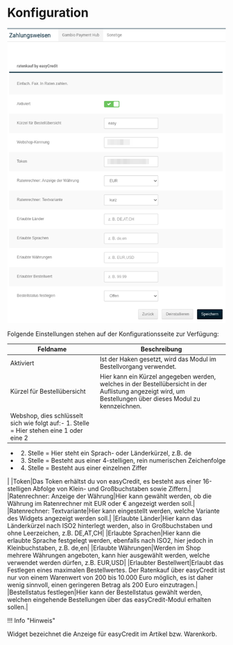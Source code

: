 # Konfiguration 

![](Bilder/easycredit/ec-2020-09-10_001.png "Konfigurationsseite des easyCredit-Moduls.")

Folgende Einstellungen stehen auf der Konfigurationsseite zur Verfügung:

|Feldname|Beschreibung|
|--------|------------|
|Aktiviert|Ist der Haken gesetzt, wird das Modul im Bestellvorgang verwendet.|
|Kürzel für Bestellübersicht|Hier kann ein Kürzel angegeben werden, welches in der Bestellübersicht in der Auflistung angezeigt wird, um Bestellungen über dieses Modul zu kennzeichnen.|
|Webshop, dies schlüsselt sich wie folgt auf:-   1. Stelle = Hier stehen eine 1 oder eine 2
-   2. Stelle = Hier steht ein Sprach- oder Länderkürzel, z.B. de
-   3. Stelle = Besteht aus einer 4-stelligen, rein numerischen Zeichenfolge
-   4. Stelle = Besteht aus einer einzelnen Ziffer

|
|Token|Das Token erhältst du von easyCredit, es besteht aus einer 16-stelligen Abfolge von Klein- und Großbuchstaben sowie Ziffern.|
|Ratenrechner: Anzeige der Währung|Hier kann gewählt werden, ob die Währung im Ratenrechner mit EUR oder € angezeigt werden soll.|
|Ratenrechner: Textvariante|Hier kann eingestellt werden, welche Variante des Widgets angezeigt werden soll.|
|Erlaubte Länder|Hier kann das Länderkürzel nach ISO2 hinterlegt werden, also in Großbuchstaben und ohne Leerzeichen, z.B. DE,AT,CH|
|Erlaubte Sprachen|Hier kann die erlaubte Sprache festgelegt werden, ebenfalls nach ISO2, hier jedoch in Kleinbuchstaben, z.B. de,en|
|Erlaubte Währungen|Werden im Shop mehrere Währungen angeboten, kann hier ausgewählt werden, welche verwendet werden dürfen, z.B. EUR,USD|
|Erlaubter Bestellwert|Erlaubt das Festlegen eines maximalen Bestellwertes. Der Ratenkauf über easyCredit ist nur von einem Warenwert von 200 bis 10.000 Euro möglich, es ist daher wenig sinnvoll, einen geringeren Betrag als 200 Euro einzutragen.|
|Bestellstatus festlegen|Hier kann der Bestellstatus gewählt werden, welchen eingehende Bestellungen über das easyCredit-Modul erhalten sollen.|

!!! Info "Hinweis"
	

Widget bezeichnet die Anzeige für easyCredit im Artikel bzw. Warenkorb.



